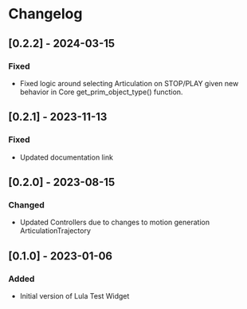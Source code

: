 # Changelog
## [0.2.2] - 2024-03-15
### Fixed
- Fixed logic around selecting Articulation on STOP/PLAY given new behavior in Core get_prim_object_type() function.

## [0.2.1] - 2023-11-13
### Fixed
- Updated documentation link

## [0.2.0] - 2023-08-15
### Changed
- Updated Controllers due to changes to motion generation ArticulationTrajectory

## [0.1.0] - 2023-01-06

### Added

- Initial version of Lula Test Widget
